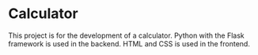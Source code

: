 # Calculator

This project is for the development of a calculator. Python with the Flask framework is used in the backend. HTML and CSS is used in the frontend.
